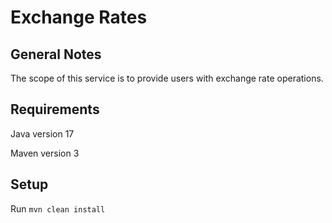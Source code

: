 # Exchange Rates

## General Notes
The scope of this service is to provide users with exchange rate operations.

## Requirements
Java version 17

Maven version 3

## Setup
Run ```mvn clean install```